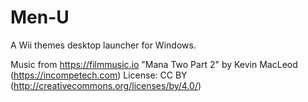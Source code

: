 # Men-U
 A Wii themes desktop launcher for Windows.


Music from https://filmmusic.io
"Mana Two Part 2" by Kevin MacLeod (https://incompetech.com)
License: CC BY (http://creativecommons.org/licenses/by/4.0/)
